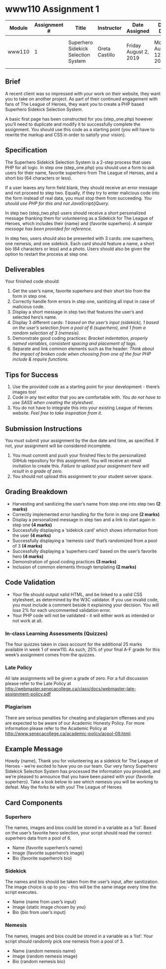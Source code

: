 # www110 Assignment 1

Module | Assignment # | Title | Instructor | Date Assigned | Date Due | Time Due | Value
----- | ----- | ----- | ----- | ----- | ----- | ----- | -----
www110 | 1 | Superhero Sidekick Selection System | Greta Castillo | Friday August 2, 2019 | Monday August 12, 2019 | 9:00am | 25 Marks Total (75% of Module)

## Brief
A recent client was so impressed with your work on their website, they want you to take on another project. As part of their continued engagement with fans of The League of Heroes, they want you to create a PHP based Superhero Sidekick Selection System.

A basic first page has been constructed for you (step_one.php) however you’ll need to duplicate and modify it to successfully complete the assignment. You should use this code as a starting point (you will have to rewrite the markup and CSS in order to satisfy your vision).

## Specification
The Superhero Sidekick Selection System is a 2-step process that uses PHP for all logic. In step one (step_one.php) you should use a form to ask users for their name, favorite superhero from The League of Heroes, and a short bio (64 characters or less).

If a user leaves any form field blank, they should receive an error message and not proceed to step two. Equally, if they try to enter malicious code into the form instead of real data, you must stop them from succeeding. _You should use PHP for this and not JavaScript/jQuery._

In step two (step_two.php) users should receive a short personalized message thanking them for volunteering as a Sidekick for The League of Heroes, which includes their {name} and {favorite superhero}. _A sample message has been provided for reference._

In step two, users should also be presented with 3 cards: one superhero, one nemesis, and one sidekick. Each card should feature a name, a short bio (64 characters or less) and a photo. Users should also be given the option to restart the process at step one.

## Deliverables
Your finished code should:
1.  Get the user’s name, favorite superhero and their short bio from the form in step one.
2.  Correctly handle form errors in step one, sanitizing all input in case of malicious code.
3.  Display a short message in step two that features the user’s and selected hero’s name.
4.  Display 3 different cards: _1 based on the user’s input (sidekick), 1 based on the user’s selection from a pool of 6 (superhero), and 1 from a random selection of 3 (nemesis)._
5.  Demonstrate good coding practices: _Bracket indentation, properly named variables, consistent spacing and placement of <?php ?> tags._
6.  Separate and link common elements such as the header: _Think about the impact of broken code when choosing from one of the four PHP include & require functions._

## Tips for Success
1.  Use the provided code as a starting point for your development - there’s images too!
2.  Code in any text editor that you are comfortable with. _You do not have to use SASS when creating the stylesheet._
3.  You do not have to integrate this into your existing League of Heroes website. _Feel free to take inspiration from it._

## Submission Instructions
You must submit your assignment by the due date and time, as specified. If not, your assignment will be considered incomplete.
1.  You must commit and push your finished files to the personalized GitHub repository for this assignment. You will receive an email invitation to create this. _Failure to upload your assignment here will result in a grade of zero._
2.  You should not upload this assignment to your student server space.

## Grading Breakdown
-	Harvesting and sanitizing the user’s name from step one into step two **(2 marks)**
-	Correctly implemented error handling for the form in step one **(2 marks)**
-	Display a personalized message in step two and a link to start again in step one **(4 marks)**
-	Successfully displaying a ‘sidekick card’ which shows information from the user **(4 marks)**
-	Successfully displaying a ‘nemesis card’ that’s randomized from a pool of 3 **(4 marks)**
-	Successfully displaying a ‘superhero card’ based on the user’s favorite hero **(4 marks)**
-	Demonstration of good coding practices **(3 marks)**
-	Inclusion of common elements through templating **(2 marks)**

## Code Validation
- Your file should output valid HTML, and be linked to a valid CSS stylesheet, as determined by the W3C validator. If you use invalid code, you must include a comment beside it explaining your decision. You will lose 2% for each uncommented validation error.
-	Your PHP code will not be validated \- it will either work as intended or not work at all.

### In-class Learning Assessments (Quizzes)
The four quizzes taken in class account for the additional 25 marks available in week 1 of www110. As such, 25% of your final A-F grade for this week’s assignment comes from the quizzes.

### Late Policy
All late assignments will be given a grade of zero. For a full discussion please refer to the Late Policy at
http://webmaster.senecacollege.ca/class/docs/webmaster-late-assignment-policy.pdf

### Plagiarism
There are serious penalties for cheating and plagiarism offenses and you are expected to be aware of our Academic Honesty Policy. For more information please refer to the Academic Policy at http://www.senecacollege.ca/academic-policy/acpol-09.html.

## Example Message
Howdy {name},
Thank you for volunteering as a sidekick for The League of Heroes - we’re excited to have you on our team. Our very fancy Superhero Sidekick Selection System has processed the information you provided, and we’re pleased to announce that you have been paired with your {favorite superhero}. Take a look below to see which nemesis you will be working to defeat.
May the forks be with you!
The League of Heroes

## Card Components

### Superhero
The names, images and bios could be stored in a variable as a ‘list’. Based on the user’s favorite hero selection, your script should read the correct superhero data from a pool of 6.
-	Name {favorite superhero’s name}
-	Image {favorite superhero’s image}
-	Bio {favorite superhero’s bio}

### Sidekick
The names and bio should be taken from the user’s input, after sanitization. The image choice is up to you - this will be the same image every time the script executes.
-	Name {name from user’s input}
-	Image {static image chosen by you}
-	Bio {bio from user’s input}

### Nemesis
The names, images and bios could be stored in a variable as a ‘list’. Your script should randomly pick one nemesis from a pool of 3.
-	Name {random nemesis name}
-	Image {random nemesis image}
-	Bio {random nemesis bio}
